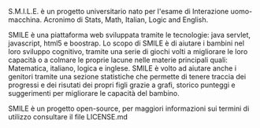 S.M.I.L.E. è un progetto universitario nato per l'esame di Interazione uomo-macchina.
Acronimo di Stats, Math, Italian, Logic and English.

SMILE è una piattaforma web sviluppata tramite le tecnologie: java servlet, javascript, html5 e boostrap.
Lo scopo di SMILE è di aiutare i bambini nel loro sviluppo cognitivo, tramite una serie di giochi volti a migliorare le loro capacità o a colmare le proprie lacune nelle materie principali quali: Matematica, italiano, logica e inglese.
SMILE è volto ad aiutare anche i genitori tramite una sezione statistiche che permette di tenere traccia dei progressi e dei risutati dei propri figli grazie a grafi, storico punteggi e suggerimenti per migliorare le capacità del bambino.

SMILE è un progetto open-source, per maggiori informazioni sui termini di utilizzo consultare il file LICENSE.md
